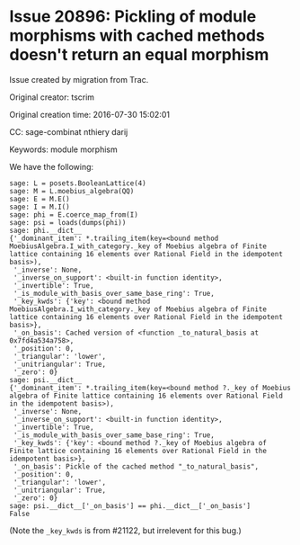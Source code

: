# Issue 20896: Pickling of module morphisms with cached methods doesn't return an equal morphism

Issue created by migration from Trac.

Original creator: tscrim

Original creation time: 2016-07-30 15:02:01

CC:  sage-combinat nthiery darij

Keywords: module morphism

We have the following:

```
sage: L = posets.BooleanLattice(4)
sage: M = L.moebius_algebra(QQ)
sage: E = M.E()
sage: I = M.I()
sage: phi = E.coerce_map_from(I)
sage: psi = loads(dumps(phi))
sage: phi.__dict__
{'_dominant_item': *.trailing_item(key=<bound method MoebiusAlgebra.I_with_category._key of Moebius algebra of Finite lattice containing 16 elements over Rational Field in the idempotent basis>),
 '_inverse': None,
 '_inverse_on_support': <built-in function identity>,
 '_invertible': True,
 '_is_module_with_basis_over_same_base_ring': True,
 '_key_kwds': {'key': <bound method MoebiusAlgebra.I_with_category._key of Moebius algebra of Finite lattice containing 16 elements over Rational Field in the idempotent basis>},
 '_on_basis': Cached version of <function _to_natural_basis at 0x7fd4a534a758>,
 '_position': 0,
 '_triangular': 'lower',
 '_unitriangular': True,
 '_zero': 0}
sage: psi.__dict__
{'_dominant_item': *.trailing_item(key=<bound method ?._key of Moebius algebra of Finite lattice containing 16 elements over Rational Field in the idempotent basis>),
 '_inverse': None,
 '_inverse_on_support': <built-in function identity>,
 '_invertible': True,
 '_is_module_with_basis_over_same_base_ring': True,
 '_key_kwds': {'key': <bound method ?._key of Moebius algebra of Finite lattice containing 16 elements over Rational Field in the idempotent basis>},
 '_on_basis': Pickle of the cached method "_to_natural_basis",
 '_position': 0,
 '_triangular': 'lower',
 '_unitriangular': True,
 '_zero': 0}
sage: psi.__dict__['_on_basis'] == phi.__dict__['_on_basis']
False
```

(Note the `_key_kwds` is from #21122, but irrelevent for this bug.)
